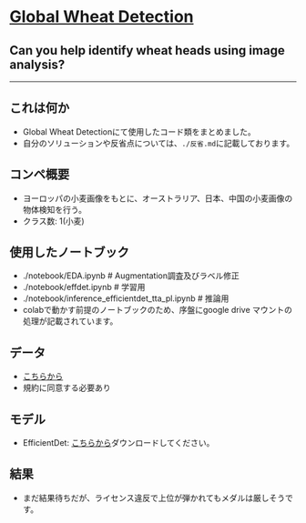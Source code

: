 # [Global Wheat Detection](https://www.kaggle.com/c/global-wheat-detection)
## Can you help identify wheat heads using image analysis?
---
## これは何か
- Global Wheat Detectionにて使用したコード類をまとめました。
- 自分のソリューションや反省点については、`./反省.md`に記載しております。

## コンペ概要
- ヨーロッパの小麦画像をもとに、オーストラリア、日本、中国の小麦画像の物体検知を行う。
- クラス数: 1(小麦)

## 使用したノートブック
- ./notebook/EDA.ipynb # Augmentation調査及びラベル修正
- ./notebook/effdet.ipynb # 学習用
- ./notebook/inference_efficientdet_tta_pl.ipynb # 推論用
- colabで動かす前提のノートブックのため、序盤にgoogle drive マウントの処理が記載されています。

## データ
- [こちらから](https://www.kaggle.com/c/global-wheat-detection/data)
- 規約に同意する必要あり

## モデル
- EfficientDet: [こちらから](https://www.kaggle.com/mathurinache/efficientdet)ダウンロードしてください。

## 結果
- まだ結果待ちだが、ライセンス違反で上位が弾かれてもメダルは厳しそうです。
